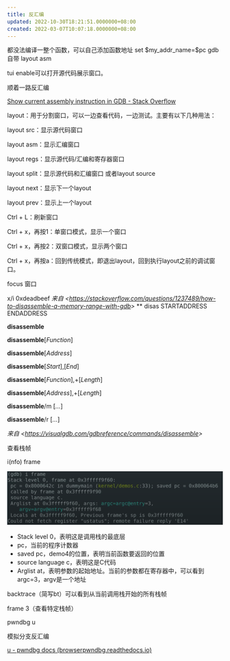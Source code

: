 ```yaml
---
title: 反汇编
updated: 2022-10-30T18:21:51.0000000+08:00
created: 2022-03-07T10:07:18.0000000+08:00
---
```


都没法编译一整个函数，可以自己添加函数地址
set \$my_addr_name=\$pc
gdb自带
layout asm

tui enable可以打开源代码展示窗口。

顺着一路反汇编

[Show current assembly instruction in GDB - Stack Overflow](https://stackoverflow.com/questions/1902901/show-current-assembly-instruction-in-gdb)

layout：用于分割窗口，可以一边查看代码，一边测试。主要有以下几种用法：

layout src：显示源代码窗口

layout asm：显示汇编窗口

layout regs：显示源代码/汇编和寄存器窗口

layout split：显示源代码和汇编窗口 或者layout source

layout next：显示下一个layout

layout prev：显示上一个layout

Ctrl + L：刷新窗口

Ctrl + x，再按1：单窗口模式，显示一个窗口

Ctrl + x，再按2：双窗口模式，显示两个窗口

Ctrl + x，再按a：回到传统模式，即退出layout，回到执行layout之前的调试窗口。

focus 窗口

x/i 0xdeadbeef
*来自 \<<https://stackoverflow.com/questions/1237489/how-to-disassemble-a-memory-range-with-gdb>\>*
**
disas STARTADDRESS ENDADDRESS

**disassemble**

**disassemble**\[*Function*\]

**disassemble**\[*Address*\]

**disassemble**\[*Start*\],\[*End*\]

**disassemble**\[*Function*\],+\[*Length*\]

**disassemble**\[*Address*\],+\[*Length*\]

**disassemble**/m \[*...*\]

**disassemble**/r \[*...*\]

*来自 \<<https://visualgdb.com/gdbreference/commands/disassemble>\>*

查看栈帧

i(nfo) frame

![image1](../../../resources/image1-24.png)
- Stack level 0，表明这是调用栈的最底层
- pc，当前的程序计数器
- saved pc，demo4的位置，表明当前函数要返回的位置
- source language c，表明这是C代码
- Arglist at，表明参数的起始地址。当前的参数都在寄存器中，可以看到argc=3，argv是一个地址

backtrace（简写bt）可以看到从当前调用栈开始的所有栈帧

frame 3（查看特定栈帧）

pwndbg
u

模拟分支反汇编

[u - pwndbg docs (browserpwndbg.readthedocs.io)](https://browserpwndbg.readthedocs.io/en/docs/commands/windbg/u/#command-u)

